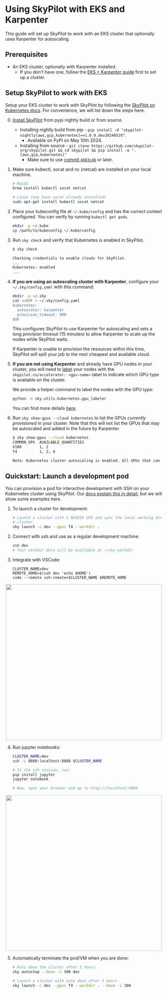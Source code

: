 # Using SkyPilot with EKS and Karpenter
This guide will set up SkyPilot to work with an EKS cluster that optionally uses Karpenter for autoscaling.

## Prerequisites
- An EKS cluster, optionally with Karpenter installed.
  - If you don't have one, follow the [EKS + Karpenter guide](deploy_karpenter.md) first to set up a cluster.

## Setup SkyPilot to work with EKS

Setup your EKS cluster to work with SkyPilot by following the [SkyPilot on Kubernetes docs](https://skypilot.readthedocs.io/en/latest/reference/kubernetes/index.html#submitting-skypilot-tasks-to-kubernetes-clusters). For convenience, we will list down the steps here.

0. [Install SkyPilot](https://skypilot.readthedocs.io/en/latest/getting-started/installation.html) from pypi nightly build or from source.
    - Installing nightly build from pip - `pip install -U "skypilot-nightly[aws,gcp,kubernetes]==1.0.0.dev20240510"`. 
      - Available on PyPI on May 10th 2024.
    - Installing from source - `git clone https://github.com/skypilot-org/skypilot.git && cd skypilot && pip install -e ".[aws,gcp,kubernetes]"`
      - Make sure to use [commit `4683c46`](https://github.com/skypilot-org/skypilot/commit/4683c46edb5e1b5dcadb1ef143e6baedc145fcd4) or later.


1. Make sure kubectl, socat and nc (netcat) are installed on your local machine.
    ```bash
    # MacOS
    brew install kubectl socat netcat
    
    # Linux (may have socat already installed)
    sudo apt-get install kubectl socat netcat
    ```

2. Place your kubeconfig file at `~/.kube/config` and has the correct context configured. You can verify by running `kubectl get pods`.
    ```bash
    mkdir -p ~/.kube
    cp /path/to/kubeconfig ~/.kube/config
    ```

3. Run `sky check` and verify that Kubernetes is enabled in SkyPilot.
    ```bash
    $ sky check
    
    Checking credentials to enable clouds for SkyPilot.
    ...
    Kubernetes: enabled
    ...
    ```

4. **If you are using an autoscaling cluster with Karpenter**, configure your `~/.sky/config.yaml` with this command:
    ```bash
    mkdir -p ~/.sky
    cat <<EOF > ~/.sky/config.yaml
    kubernetes:
      autoscaler: karpenter
      provision_timeout: 900
    EOF
    ```
    This configures SkyPilot to use Karpenter for autoscaling and sets a long provision timeout (15 minutes) to allow Karpenter to scale up the nodes while SkyPilot waits. 

    If Karpenter is unable to provision the resources within this time, SkyPilot will spill your job to the next cheapest and available cloud.

5. **If you are not using Karpenter** and already have GPU nodes in your cluster, you will need to [label](https://skypilot.readthedocs.io/en/latest/reference/kubernetes/kubernetes-setup.html#setting-up-gpu-support) your nodes with the `skypilot.co/accelerator: <gpu-name>` label to indicate which GPU type is available on the cluster.
   
   We provide a helper command to label the nodes with the GPU type:
    ```bash
    python -m sky.utils.kubernetes.gpu_labeler
    ```
   
   You can find more details [here](https://skypilot.readthedocs.io/en/latest/reference/kubernetes/kubernetes-setup.html#deploying-on-amazon-eks).

6. Run `sky show-gpus --cloud kubernetes` to list the GPUs _currently provisioned_ in your cluster. Note that this will not list the GPUs that may be autoscaled and added in the future by Karpenter.
    ```bash
    $ sky show-gpus --cloud kubernetes
    COMMON_GPU  AVAILABLE_QUANTITIES
    V100        1, 2
    T4          1, 2, 4
   
    Note: Kubernetes cluster autoscaling is enabled. All GPUs that can be provisioned may not be listed here. Refer to your autoscaler's node pool configuration to see the list of supported GPUs.
    ``` 

## Quickstart: Launch a development pod

You can provision a pod for interactive development with SSH on your Kubernetes cluster using SkyPilot. Our [docs explain this in detail](https://skypilot.readthedocs.io/en/latest/examples/interactive-development.html), but we will show some examples here.

1. To launch a cluster for development:
    ```bash
    # Launch a cluster with 1 NVIDIA GPU and sync the local working directory to the
    # cluster.
    sky launch -c dev --gpus T4 --workdir .
    ```

2. Connect with ssh and use as a regular development machine:
    ```bash
    ssh dev
    # Your workdir data will be available at ~/sky_workdir
    ```

3. Integrate with VSCode:
    ```
    CLUSTER_NAME=dev
    REMOTE_HOME=$(ssh dev 'echo $HOME')
    code --remote ssh-remote+$CLUSTER_NAME $REMOTE_HOME
    ```
<p align="center">
    <img src="https://imgur.com/8mKfsET.gif" width="500px">
</p>

4. Run jupyter notebooks:
    ```bash
    CLUSTER_NAME=dev
    ssh -L 8888:localhost:8888 $CLUSTER_NAME
    
   # In the ssh session, run:
    pip install jupyter
    jupyter notebook
   
    # Now, open your browser and go to http://localhost:8888
    ```
<p align="center">
    <img src="https://skypilot.readthedocs.io/en/latest/_images/jupyter-gpu.png" width="500px">
</p>

5. Automatically terminate the pod/VM when you are done:
    ```bash
    # Auto down the cluster after 5 hours
    sky autostop --down -i 300 dev
    
    # Launch a cluster with auto down after 5 hours
    sky launch -c dev --gpus T4 --workdir . --down -i 300
    ```
